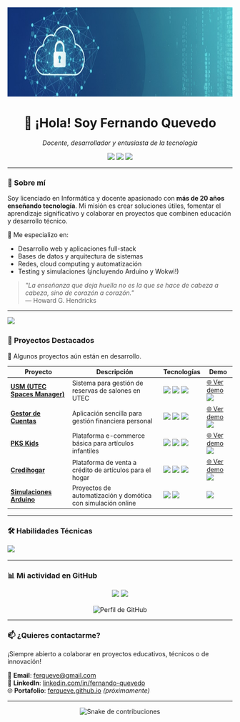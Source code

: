 <!-- 
  💡 Sugerencia: Usa un banner como este:
  https://via.placeholder.com/1200x400/1a1a2e/ffffff?text=Fernando+Quevedo+%7C+Docente+%26+Dev
  Puedes personalizarlo con herramientas como:
  - https://readme.so
  - https://www.devlane.io/readme-builder
  - https://github.com/rahuldkjain/github-profile-readme-generator
-->

<div align="center">
  <img src="banner.jpeg" width="100%" height="200" alt="Banner de Fernando Quevedo" />
  
  <h1>👋 ¡Hola! Soy Fernando Quevedo</h1>
  <p><em>Docente, desarrollador y entusiasta de la tecnología</em></p>
  
  <p>
    <a href="https://www.linkedin.com/in/fernando-quevedo-80847a35/"><img src="https://img.shields.io/badge/LinkedIn-0A66C2?style=for-the-badge&logo=linkedin&logoColor=white" /></a>
    <a href="mailto:ferqueve@gmail.com"><img src="https://img.shields.io/badge/Gmail-D14836?style=for-the-badge&logo=gmail&logoColor=white" /></a>
    <a href="https://ferqueve.github.io"><img src="https://img.shields.io/badge/Portafolio-000000?style=for-the-badge&logo=github&logoColor=white" /></a>
  </p>
</div>

---

### 🧠 Sobre mí
Soy licenciado en Informática y docente apasionado con **más de 20 años enseñando tecnología**. Mi misión es crear soluciones útiles, fomentar el aprendizaje significativo y colaborar en proyectos que combinen educación y desarrollo técnico.

🔧 Me especializo en:
- Desarrollo web y aplicaciones full-stack
- Bases de datos y arquitectura de sistemas
- Redes, cloud computing y automatización
- Testing y simulaciones (¡incluyendo Arduino y Wokwi!)

> *"La enseñanza que deja huella no es la que se hace de cabeza a cabeza, sino de corazón a corazón."*  
> — Howard G. Hendricks

---
<img src="https://img.shields.io/badge/Portfolio-Activo-brightgreen?style=for-the-badge&logo=github" />

### 🚀 Proyectos Destacados

🔹 Algunos proyectos aún están en desarrollo.

| Proyecto | Descripción | Tecnologías | Demo |
|--------|-------------|------------|------|
| [**USM (UTEC Spaces Manager)**](https://github.com/ferqueve/usmfront) | Sistema para gestión de reservas de salones en UTEC | <img src="https://img.shields.io/badge/Node.js-339933?style=flat&logo=nodedotjs&logoColor=white" /> <img src="https://img.shields.io/badge/MongoDB-47A248?style=flat&logo=mongodb&logoColor=white" /> <img src="https://img.shields.io/badge/Bootstrap-7952B3?style=flat&logo=bootstrap&logoColor=white" /> | [🌐 Ver demo](https://ferqueve.github.io/usmfront/) <br> <img src="https://img.shields.io/badge/Online-brightgreen?style=flat&logo=github" /> |
| [**Gestor de Cuentas**](https://github.com/ferqueve/gestor-cuentas) | Aplicación sencilla para gestión financiera personal | <img src="https://img.shields.io/badge/HTML5-E34F26?style=flat&logo=html5&logoColor=white" /> <img src="https://img.shields.io/badge/JavaScript-F7DF1E?style=flat&logo=javascript&logoColor=black" /> <img src="https://img.shields.io/badge/Bootstrap-7952B3?style=flat&logo=bootstrap&logoColor=white" /> | [🌐 Ver demo](https://ferqueve.github.io/gestor-cuentas/) <br> <img src="https://img.shields.io/badge/Online-brightgreen?style=flat&logo=github" /> |
| [**PKS Kids**](https://github.com/ferqueve/pks) | Plataforma e-commerce básica para artículos infantiles | <img src="https://img.shields.io/badge/HTML5-E34F26?style=flat&logo=html5&logoColor=white" /> <img src="https://img.shields.io/badge/Bootstrap-7952B3?style=flat&logo=bootstrap&logoColor=white" /> <img src="https://img.shields.io/badge/JavaScript-F7DF1E?style=flat&logo=javascript&logoColor=black" /> | [🌐 Ver demo](https://ferqueve.github.io/pks/) <br> <img src="https://img.shields.io/badge/Online-brightgreen?style=flat&logo=github" /> |
| [**Credihogar**](https://github.com/ferqueve/credihogar) | Plataforma de venta a crédito de artículos para el hogar | <img src="https://img.shields.io/badge/PHP-777BB4?style=flat&logo=php&logoColor=white" /> <img src="https://img.shields.io/badge/MySQL-4479A1?style=flat&logo=mysql&logoColor=white" /> <img src="https://img.shields.io/badge/Bootstrap-7952B3?style=flat&logo=bootstrap&logoColor=white" /> | [🌐 Ver demo](https://ferqueve.github.io/credihogar/) <br> <img src="https://img.shields.io/badge/Online-brightgreen?style=flat&logo=github" /> |
| [**Simulaciones Arduino**](https://github.com/ferqueve/arduino-sim) | Proyectos de automatización y domótica con simulación online | <img src="https://img.shields.io/badge/C++-00599C?style=flat&logo=cplusplus&logoColor=white" /> <img src="https://img.shields.io/badge/Wokwi-4CAF50?style=flat&logo=wokwi&logoColor=white" /> | <img src="https://img.shields.io/badge/En%20desarrollo-orange?style=flat&logo=github" /> |

---

### 🛠️ Habilidades Técnicas

<div align="left">
  <img src="https://skillicons.dev/icons?i=html,css,js,nodejs,mongodb,git,github,wokwi,arduino,bootstrap" />
</div>

---

### 📊 Mi actividad en GitHub

<div align="center">
  <img src="https://github-readme-stats.vercel.app/api?username=ferqueve&show_icons=true&theme=radical&border_color=1a1a2e" width="48%" />
  <img src="https://github-readme-stats.vercel.app/api/top-langs/?username=ferqueve&layout=compact&theme=radical&border_color=1a1a2e" width="48%" />
</div>

<br />

<div align="center">
  <img src="https://github-profile-summary-cards.vercel.app/api/cards/profile-details?username=ferqueve&theme=prussian" alt="Perfil de GitHub" />
</div>

---

### 📫 ¿Quieres contactarme?

¡Siempre abierto a colaborar en proyectos educativos, técnicos o de innovación!

📧 **Email**: [ferqueve@gmail.com](mailto:ferqueve@gmail.com)  
💼 **LinkedIn**: [linkedin.com/in/fernando-quevedo](https://www.linkedin.com/in/fernando-quevedo-80847a35/)  
🌐 **Portafolio**: [ferqueve.github.io](https://ferqueve.github.io) *(próximamente)*

---

<div align="center">
  <img src="https://raw.githubusercontent.com/ferqueve/ferqueve/output/github-contribution-grid-snake.svg" alt="Snake de contribuciones" />
</div>
